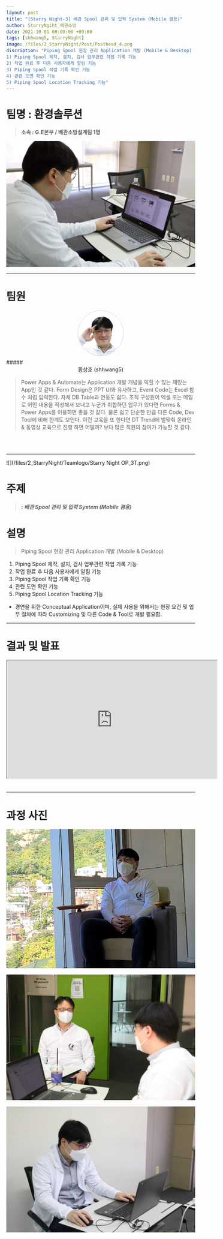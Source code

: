 ```yaml
---
layout: post
title: "[Starry Night-3] 배관 Spool 관리 및 입력 System (Mobile 겸용)"
author: StarryNgiht_배관소방
date: 2021-10-01 00:00:00 +09:00
tags: [shhwang5, StarryNight]
image: /files/2_StarryNight/Post/Posthead_4.png
discription: "Piping Spool 현장 관리 Application 개발 (Mobile & Desktop)
1) Piping Spool 제작, 설치, 검사 업무관련 작업 기록 기능
2) 작업 완료 후 다음 사용자에게 알림 기능
3) Piping Spool 작업 기록 확인 기능
4) 관련 도면 확인 기능
5) Piping Spool Location Tracking 기능"
---
```



# 팀명 : 환경솔루션

> **소속 : G.E본부 / 배관소방설계팀 1명**

![](/files/2_StarryNight/Post/3/2_3_pic_T.jpg)

----------------------------------------------------------------------------------------

# 팀원

<center><img src="/files/2_StarryNight/Post/3/02-0.jpg" style="width:120px; height:120px; border-radius:50%; border: 1px solid #ccc; margin-bottom: 5px;"></center>
##### <center>황상호 (shhwang5)</center>

>Power Apps & Automate는 Application 개발 개념을 익힐 수 있는 재밌는 App인 것 같다. Form Design은 PPT UI와 유사하고, Event Code는 Excel 함수 처럼 입력한다. 자체 DB Table과 연동도 쉽다. 조직 구성원이 엑셀 또는 메일로 어떤 내용을 작성해서 보내고 누군가 취합하던 업무가 있다면 Forms & Power Apps를 이용하면 좋을 것 같다. 물론 쉽고 단순한 만큼 다른 Code, Dev Tool에 비해 한계도 보인다. 이런 교육을 또 한다면 DT Trend에 발맞춰 온라인 & 동영상 교육으로 진행 하면 어떨까? 보다 많은 직원의 참여가 가능할 것 같다.

<br><br>

----------------------------------------------------------------------------------------

![](/files/2_StarryNight/Teamlogo/Starry Night OP_3T.png)

# 주제 
> ##### : 배관 Spool 관리 및 입력 System (Mobile 겸용)


# 설명
>Piping Spool 현장 관리 Application 개발 (Mobile & Desktop)<br>
1) Piping Spool 제작, 설치, 검사 업무관련 작업 기록 기능<br>
2) 작업 완료 후 다음 사용자에게 알림 기능<br>
3) Piping Spool 작업 기록 확인 기능<br>
4) 관련 도면 확인 기능<br>
5) Piping Spool Location Tracking 기능<br>

* 경연을 위한  Conceptual Application이며, 실제 사용을 위해서는 현장 요건 및 업무 절차에 따라 Customizing 및 다른 Code & Tool로 개발 필요함.


----------------------------------------------------------------------------------------

# 결과 및 발표

<div class="video-container" align="center">
	<iframe width="560" height="315" src="https://www.youtube.com/embed/QnOtrkSWXKQ" title="YouTube video player" frameborder="1" allow="accelerometer; autoplay; clipboard-write; encrypted-media; gyroscope; picture-in-picture" allowfullscreen></iframe>
</div><br>

----------------------------------------------------------------------------------------

# 과정 사진

![](/files/2_StarryNight/Post/3/2_3_pic_A.jpg)

![](/files/2_StarryNight/Post/3/2_3_B.jpg)

![](/files/2_StarryNight/Post/3/2_3_pic_B.jpg)
